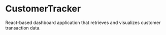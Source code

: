 # CustomerTracker

React-based dashboard application that retrieves and visualizes customer transaction data.
